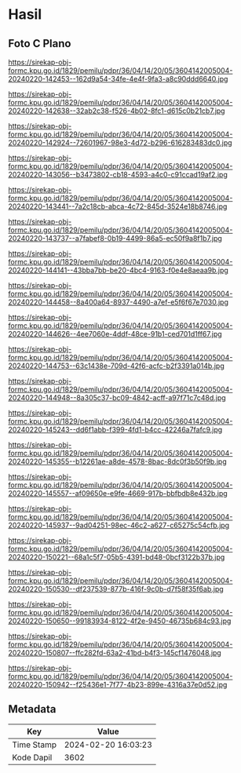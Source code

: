 # Hasil

## Foto C Plano

https://sirekap-obj-formc.kpu.go.id/1829/pemilu/pdpr/36/04/14/20/05/3604142005004-20240220-142453--162d9a54-34fe-4e4f-9fa3-a8c90ddd6640.jpg

https://sirekap-obj-formc.kpu.go.id/1829/pemilu/pdpr/36/04/14/20/05/3604142005004-20240220-142638--32ab2c38-f526-4b02-8fc1-d615c0b21cb7.jpg

https://sirekap-obj-formc.kpu.go.id/1829/pemilu/pdpr/36/04/14/20/05/3604142005004-20240220-142924--72601967-98e3-4d72-b296-616283483dc0.jpg

https://sirekap-obj-formc.kpu.go.id/1829/pemilu/pdpr/36/04/14/20/05/3604142005004-20240220-143056--b3473802-cb18-4593-a4c0-c91ccad19af2.jpg

https://sirekap-obj-formc.kpu.go.id/1829/pemilu/pdpr/36/04/14/20/05/3604142005004-20240220-143441--7a2c18cb-abca-4c72-845d-3524e18b8746.jpg

https://sirekap-obj-formc.kpu.go.id/1829/pemilu/pdpr/36/04/14/20/05/3604142005004-20240220-143737--a7fabef8-0b19-4499-86a5-ec50f9a8f1b7.jpg

https://sirekap-obj-formc.kpu.go.id/1829/pemilu/pdpr/36/04/14/20/05/3604142005004-20240220-144141--43bba7bb-be20-4bc4-9163-f0e4e8aeaa9b.jpg

https://sirekap-obj-formc.kpu.go.id/1829/pemilu/pdpr/36/04/14/20/05/3604142005004-20240220-144458--8a400a64-8937-4490-a7ef-e5f6f67e7030.jpg

https://sirekap-obj-formc.kpu.go.id/1829/pemilu/pdpr/36/04/14/20/05/3604142005004-20240220-144626--4ee7060e-4ddf-48ce-91b1-ced701d1ff67.jpg

https://sirekap-obj-formc.kpu.go.id/1829/pemilu/pdpr/36/04/14/20/05/3604142005004-20240220-144753--63c1438e-709d-42f6-acfc-b2f3391a014b.jpg

https://sirekap-obj-formc.kpu.go.id/1829/pemilu/pdpr/36/04/14/20/05/3604142005004-20240220-144948--8a305c37-bc09-4842-acff-a97f71c7c48d.jpg

https://sirekap-obj-formc.kpu.go.id/1829/pemilu/pdpr/36/04/14/20/05/3604142005004-20240220-145243--dd6f1abb-f399-4fd1-b4cc-42246a7fafc9.jpg

https://sirekap-obj-formc.kpu.go.id/1829/pemilu/pdpr/36/04/14/20/05/3604142005004-20240220-145355--b12261ae-a8de-4578-8bac-8dc0f3b50f9b.jpg

https://sirekap-obj-formc.kpu.go.id/1829/pemilu/pdpr/36/04/14/20/05/3604142005004-20240220-145557--af09650e-e9fe-4669-917b-bbfbdb8e432b.jpg

https://sirekap-obj-formc.kpu.go.id/1829/pemilu/pdpr/36/04/14/20/05/3604142005004-20240220-145937--9ad04251-98ec-46c2-a627-c65275c54cfb.jpg

https://sirekap-obj-formc.kpu.go.id/1829/pemilu/pdpr/36/04/14/20/05/3604142005004-20240220-150221--68a1c5f7-05b5-4391-bd48-0bcf3122b37b.jpg

https://sirekap-obj-formc.kpu.go.id/1829/pemilu/pdpr/36/04/14/20/05/3604142005004-20240220-150530--df237539-877b-416f-9c0b-d7f58f35f6ab.jpg

https://sirekap-obj-formc.kpu.go.id/1829/pemilu/pdpr/36/04/14/20/05/3604142005004-20240220-150650--99183934-8122-4f2e-9450-46735b684c93.jpg

https://sirekap-obj-formc.kpu.go.id/1829/pemilu/pdpr/36/04/14/20/05/3604142005004-20240220-150807--ffc282fd-63a2-41bd-b4f3-145cf1476048.jpg

https://sirekap-obj-formc.kpu.go.id/1829/pemilu/pdpr/36/04/14/20/05/3604142005004-20240220-150942--f25436e1-7f77-4b23-899e-4316a37e0d52.jpg


## Metadata

| Key        | Value               |
| ---------- | ------------------- |
| Time Stamp | 2024-02-20 16:03:23 |
| Kode Dapil | 3602                |



